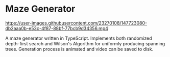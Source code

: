 # Maze Generator

https://user-images.githubusercontent.com/23270108/147723080-db2aaa0b-e53c-4f87-88bf-77bcb9d34356.mp4

A maze generator written in TypeScript. Implements both randomized depth-first
search and Wilson's Algorithm for uniformly producing spanning trees.
Generation process is animated and video can be saved to disk.
